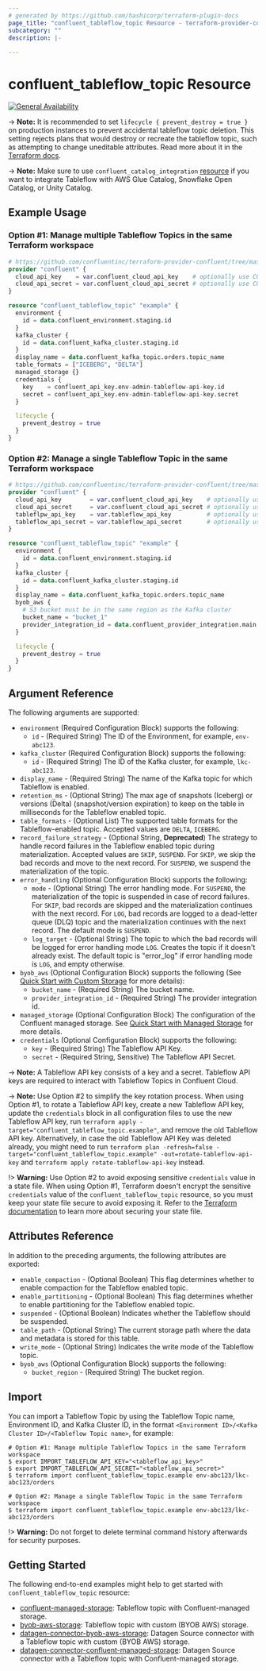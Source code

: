 ```yaml
---
# generated by https://github.com/hashicorp/terraform-plugin-docs
page_title: "confluent_tableflow_topic Resource - terraform-provider-confluent"
subcategory: ""
description: |-
  
---
```


# confluent_tableflow_topic Resource

[![General Availability](https://img.shields.io/badge/Lifecycle%20Stage-General%20Availability-%2345c6e8)](https://docs.confluent.io/cloud/current/api.html#section/Versioning/API-Lifecycle-Policy)

-> **Note:** It is recommended to set `lifecycle { prevent_destroy = true }` on production instances to prevent accidental tableflow topic deletion. This setting rejects plans that would destroy or recreate the tableflow topic, such as attempting to change uneditable attributes. Read more about it in the [Terraform docs](https://www.terraform.io/language/meta-arguments/lifecycle#prevent_destroy).

-> **Note:** Make sure to use `confluent_catalog_integration` [resource](https://registry.terraform.io/providers/confluentinc/confluent/latest/docs/resources/confluent_catalog_integration) if you want to integrate Tableflow with AWS Glue Catalog, Snowflake Open Catalog, or Unity Catalog.

## Example Usage

### Option #1: Manage multiple Tableflow Topics in the same Terraform workspace

```terraform
# https://github.com/confluentinc/terraform-provider-confluent/tree/master/examples/configurations/tableflow/confluent-managed-storage
provider "confluent" {
  cloud_api_key    = var.confluent_cloud_api_key    # optionally use CONFLUENT_CLOUD_API_KEY env var
  cloud_api_secret = var.confluent_cloud_api_secret # optionally use CONFLUENT_CLOUD_API_SECRET env var
}

resource "confluent_tableflow_topic" "example" {
  environment {
    id = data.confluent_environment.staging.id
  }
  kafka_cluster {
    id = data.confluent_kafka_cluster.staging.id
  }
  display_name = data.confluent_kafka_topic.orders.topic_name
  table_formats = ["ICEBERG", "DELTA"]
  managed_storage {}
  credentials {
    key    = confluent_api_key.env-admin-tableflow-api-key.id
    secret = confluent_api_key.env-admin-tableflow-api-key.secret
  }

  lifecycle {
    prevent_destroy = true
  }
}
```

### Option #2: Manage a single Tableflow Topic in the same Terraform workspace

```terraform
# https://github.com/confluentinc/terraform-provider-confluent/tree/master/examples/configurations/tableflow/byob-aws-storage
provider "confluent" {
  cloud_api_key        = var.confluent_cloud_api_key    # optionally use CONFLUENT_CLOUD_API_KEY env var
  cloud_api_secret     = var.confluent_cloud_api_secret # optionally use CONFLUENT_CLOUD_API_SECRET env var
  tableflpw_api_key    = var.tableflow_api_key          # optionally use TABLEFLOW_API_KEY env var
  tableflow_api_secret = var.tableflow_api_secret       # optionally use TABLEFLOW_API_SECRET env var
}

resource "confluent_tableflow_topic" "example" {
  environment {
    id = data.confluent_environment.staging.id
  }
  kafka_cluster {
    id = data.confluent_kafka_cluster.staging.id
  }
  display_name = data.confluent_kafka_topic.orders.topic_name
  byob_aws {
    # S3 bucket must be in the same region as the Kafka cluster
    bucket_name = "bucket_1"
    provider_integration_id = data.confluent_provider_integration.main.id
  }

  lifecycle {
    prevent_destroy = true
  }
}
```

<!-- schema generated by tfplugindocs -->
## Argument Reference

The following arguments are supported:

- `environment` (Required Configuration Block) supports the following:
    - `id` - (Required String) The ID of the Environment, for example, `env-abc123`. 
- `kafka_cluster` (Required Configuration Block) supports the following:
    - `id` - (Required String) The ID of the Kafka cluster, for example, `lkc-abc123`.
- `display_name` - (Required String) The name of the Kafka topic for which Tableflow is enabled.
- `retention_ms` - (Optional String) The max age of snapshots (Iceberg) or versions (Delta) (snapshot/version expiration) to keep on the table in milliseconds for the Tableflow enabled topic.
- `table_formats` - (Optional List) The supported table formats for the Tableflow-enabled topic. Accepted values are `DELTA`, `ICEBERG`.
- `record_failure_strategy` - (Optional String, **Deprecated**) The strategy to handle record failures in the Tableflow enabled topic during materialization. Accepted values are `SKIP`, `SUSPEND`. For `SKIP`, we skip the bad records and move to the next record. For `SUSPEND`, we suspend the materialization of the topic.
- `error_handling` (Optional Configuration Block) supports the following:
    - `mode` - (Optional String) The error handling mode. For `SUSPEND`, the materialization of the topic is suspended in case of record failures. For `SKIP`, bad records are skipped and the materialization continues with the next record. For `LOG`, bad records are logged to a dead-letter queue (DLQ) topic and the materialization continues with the next record. The default mode is `SUSPEND`.
    - `log_target` - (Optional String) The topic to which the bad records will be logged for error handling mode `LOG`. Creates the topic if it doesn't already exist. The default topic is "error_log" if error handling mode is `LOG`, and empty otherwise.
- `byob_aws` (Optional Configuration Block) supports the following (See [Quick Start with Custom Storage](https://docs.confluent.io/cloud/current/topics/tableflow/get-started/quick-start-custom-storage-glue.html#cloud-tableflow-quick-start) for more details):
    - `bucket_name` - (Required String) The bucket name.
    - `provider_integration_id` - (Required String) The provider integration id.
- `managed_storage` (Optional Configuration Block) The configuration of the Confluent managed storage. See [Quick Start with Managed Storage](https://docs.confluent.io/cloud/current/topics/tableflow/get-started/quick-start-managed-storage.html#cloud-tableflow-quick-start-managed-storage) for more details.
- `credentials` (Optional Configuration Block) supports the following:
    - `key` - (Required String) The Tableflow API Key.
    - `secret` - (Required String, Sensitive) The Tableflow API Secret.

-> **Note:** A Tableflow API key consists of a key and a secret. Tableflow API keys are required to interact with Tableflow Topics in Confluent Cloud.

-> **Note:** Use Option #2 to simplify the key rotation process. When using Option #1, to rotate a Tableflow API key, create a new Tableflow API key, update the `credentials` block in all configuration files to use the new Tableflow API key, run `terraform apply -target="confluent_tableflow_topic.example"`, and remove the old Tableflow API key. Alternatively, in case the old Tableflow API Key was deleted already, you might need to run `terraform plan -refresh=false -target="confluent_tableflow_topic.example" -out=rotate-tableflow-api-key` and `terraform apply rotate-tableflow-api-key` instead.

!> **Warning:** Use Option #2 to avoid exposing sensitive `credentials` value in a state file. When using Option #1, Terraform doesn't encrypt the sensitive `credentials` value of the `confluent_tableflow_topic` resource, so you must keep your state file secure to avoid exposing it. Refer to the [Terraform documentation](https://www.terraform.io/docs/language/state/sensitive-data.html) to learn more about securing your state file.

## Attributes Reference

In addition to the preceding arguments, the following attributes are exported:

- `enable_compaction` - (Optional Boolean) This flag determines whether to enable compaction for the Tableflow enabled topic.
- `enable_partitioning` - (Optional Boolean) This flag determines whether to enable partitioning for the Tableflow enabled topic.
- `suspended` - (Optional Boolean) Indicates whether the Tableflow should be suspended.
- `table_path` - (Optional String) The current storage path where the data and metadata is stored for this table.
- `write_mode` - (Optional String) Indicates the write mode of the Tableflow topic.
- `byob_aws` (Optional Configuration Block) supports the following:
    - `bucket_region` - (Required String) The bucket region.

## Import

You can import a Tableflow Topic by using the Tableflow Topic name, Environment ID, and Kafka Cluster ID, in the format `<Environment ID>/<Kafka Cluster ID>/<Tableflow Topic name>`, for example:

```shell
# Option #1: Manage multiple Tableflow Topics in the same Terraform workspace
$ export IMPORT_TABLEFLOW_API_KEY="<tableflow_api_key>"
$ export IMPORT_TABLEFLOW_API_SECRET="<tableflow_api_secret>"
$ terraform import confluent_tableflow_topic.example env-abc123/lkc-abc123/orders

# Option #2: Manage a single Tableflow Topic in the same Terraform workspace
$ terraform import confluent_tableflow_topic.example env-abc123/lkc-abc123/orders
```

!> **Warning:** Do not forget to delete terminal command history afterwards for security purposes.

## Getting Started
The following end-to-end examples might help to get started with `confluent_tableflow_topic` resource:
* [confluent-managed-storage](https://github.com/confluentinc/terraform-provider-confluent/tree/master/examples/configurations/tableflow/confluent-managed-storage): Tableflow topic with Confluent-managed storage.
* [byob-aws-storage](https://github.com/confluentinc/terraform-provider-confluent/tree/master/examples/configurations/tableflow/confluent-managed-storage): Tableflow topic with custom (BYOB AWS) storage.
* [datagen-connector-byob-aws-storage](https://github.com/confluentinc/terraform-provider-confluent/tree/master/examples/configurations/tableflow/datagen-connector-byob-aws-storage): Datagen Source connector with a Tableflow topic with custom (BYOB AWS) storage.
* [datagen-connector-confluent-managed-storage](https://github.com/confluentinc/terraform-provider-confluent/tree/master/examples/configurations/tableflow/datagen-connector-confluent-managed-storage): Datagen Source connector with a Tableflow topic with Confluent-managed storage.
